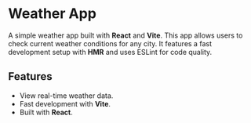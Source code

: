 # Weather App

A simple weather app built with **React** and **Vite**. This app allows users to check current weather conditions for any city. It features a fast development setup with **HMR** and uses ESLint for code quality.

## Features
- View real-time weather data.
- Fast development with **Vite**.
- Built with **React**.


